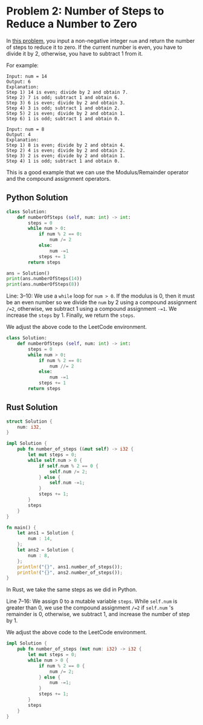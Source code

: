 # Problem 2: Number of Steps to Reduce a Number to Zero

In [this problem](https://leetcode.com/problems/number-of-steps-to-reduce-a-number-to-zero/), you input a non-negative integer `num` and return the number of steps to reduce it to zero. If the current number is even, you have to divide it by 2, otherwise, you have to subtract 1 from it.

For example:

```
Input: num = 14
Output: 6
Explanation: 
Step 1) 14 is even; divide by 2 and obtain 7.
Step 2) 7 is odd; subtract 1 and obtain 6.
Step 3) 6 is even; divide by 2 and obtain 3.
Step 4) 3 is odd; subtract 1 and obtain 2.
Step 5) 2 is even; divide by 2 and obtain 1.
Step 6) 1 is odd; subtract 1 and obtain 0.

Input: num = 8
Output: 4
Explanation: 
Step 1) 8 is even; divide by 2 and obtain 4.
Step 2) 4 is even; divide by 2 and obtain 2.
Step 3) 2 is even; divide by 2 and obtain 1.
Step 4) 1 is odd; subtract 1 and obtain 0.
```

This is a good example that we can use the Modulus/Remainder operator and the compound assignment operators.

## Python Solution

```python runnable
class Solution:
    def numberOfSteps (self, num: int) -> int:
        steps = 0
        while num > 0:
            if num % 2 == 0:
                num /= 2 
            else:
                num -=1 
            steps += 1
        return steps

ans = Solution()
print(ans.numberOfSteps(14))
print(ans.numberOfSteps(8))
```

Line: 3–10: We use a `while` loop for `num > 0`. If the modulus is 0, then it must be an even number so we divide the `num` by 2 using a compound assignment `/=2`, otherwise, we subtract 1 using a compound assignment `-=1`. We increase the `steps` by 1. Finally, we return the `steps`.

We adjust the above code to the LeetCode environment.

```python
class Solution:
    def numberOfSteps (self, num: int) -> int:
        steps = 0
        while num > 0:
            if num % 2 == 0:
                num //= 2
            else:
                num -=1
            steps += 1
        return steps
```

## Rust Solution

```rust runnable
struct Solution {
    num: i32,
}

impl Solution {
    pub fn number_of_steps (&mut self) -> i32 {
        let mut steps = 0;
        while self.num > 0 {
            if self.num % 2 == 0 {
                self.num /= 2;
            } else {
                self.num -=1;
            }
            steps += 1;
        }
        steps
    }
}

fn main() {
    let ans1 = Solution {
        num : 14,
    };
    let ans2 = Solution {
        num : 8,
    };
    println!("{}", ans1.number_of_steps());
    println!("{}", ans2.number_of_steps());
}
```

In Rust, we take the same steps as we did in Python.

Line 7–16: We assign 0 to a mutable variable `steps`. While `self.num` is greater than 0, we use the compound assignment `/=2` if `self.num` 's remainder is 0, otherwise, we subtract 1, and increase the number of step by 1.

We adjust the above code to the LeetCode environment.

```rust
impl Solution {
    pub fn number_of_steps (mut num: i32) -> i32 {
        let mut steps = 0;
        while num > 0 {
            if num % 2 == 0 {
                num /= 2;
            } else {
                num -=1;
            }
            steps += 1;
        }
        steps
    }
}
```